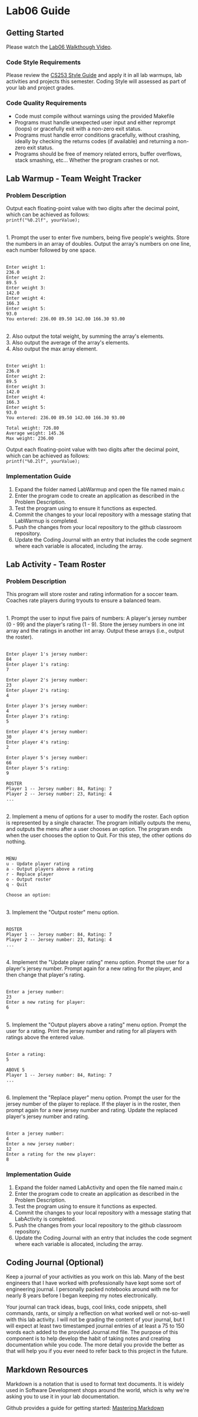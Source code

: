 # Lab06 Guide
## Getting Started

Please watch the [Lab06 Walkthough Video](https://www.youtube.com/playlist?list=PLvnIObHoMl8eEBDgbh2r7NUh3ujzNqxzV).

### Code Style Requirements
Please review the [CS253 Style Guide](https://docs.google.com/document/d/1zKIpNfkiPpDHEvbx8XSkZbUEUlpt8rnZjkhCSvM-_3A/edit?usp=sharing) and apply it in all lab warmups, lab activities and projects this semester. Coding Style will assessed as part of your lab and project grades.

### Code Quality Requirements
- Code must compile without warnings using the provided Makefile
- Programs must handle unexpected user input and either reprompt (loops) or gracefully exit with a non-zero exit status.
- Programs must handle error conditions gracefully, without crashing, ideally by checking the returns codes (if available) and returning a non-zero exit status.
- Programs should be free of memory related errors, buffer overflows, stack smashing, etc... Whether the program crashes or not.

## Lab Warmup - Team Weight Tracker
### Problem Description

Output each floating-point value with two digits after the decimal point, which can be achieved as follows:<br />`printf("%0.2lf", yourValue);`

<br />
1. Prompt the user to enter five numbers, being five people's weights. Store the numbers in an array of doubles. Output the array's numbers on one line, each number followed by one space.  
<br /><br />

```
Enter weight 1:
236.0
Enter weight 2:
89.5
Enter weight 3:
142.0
Enter weight 4:
166.3
Enter weight 5:
93.0
You entered: 236.00 89.50 142.00 166.30 93.00

```
<br /> 
2. Also output the total weight, by summing the array's elements. 

<br /> 
3.  Also output the average of the array's elements.  

<br /> 
4.  Also output the max array element.  
<br /><br />

```
Enter weight 1:
236.0
Enter weight 2:
89.5
Enter weight 3:
142.0
Enter weight 4:
166.3
Enter weight 5:
93.0
You entered: 236.00 89.50 142.00 166.30 93.00 

Total weight: 726.80
Average weight: 145.36
Max weight: 236.00

```

Output each floating-point value with two digits after the decimal point, which can be achieved as follows:<br />`printf("%0.2lf", yourValue);`


### Implementation Guide
1. Expand the folder named LabWarmup and open the file named main.c
2. Enter the program code to create an application as described in the Problem Description.
3. Test the program using to ensure it functions as expected.
4. Commit the changes to your local repository with a message stating that LabWarmup is completed.
5. Push the changes from your local repository to the github classroom repository.
6. Update the Coding Journal with an entry that includes the code segment where each variable is allocated, including the array.


## Lab Activity - Team Roster
### Problem Description
This program will store roster and rating information for a soccer team. Coaches rate players during tryouts to ensure a balanced team.

<br />
1.  Prompt the user to input five pairs of numbers: A player's jersey number (0 - 99) and the player's rating (1 - 9). Store the jersey numbers in one int array and the ratings in another int array. Output these arrays (i.e., output the roster).  
<br /><br />

```
Enter player 1's jersey number:
84
Enter player 1's rating:
7

Enter player 2's jersey number:
23
Enter player 2's rating:
4

Enter player 3's jersey number:
4
Enter player 3's rating:
5

Enter player 4's jersey number:
30
Enter player 4's rating:
2

Enter player 5's jersey number:
66
Enter player 5's rating:
9

ROSTER
Player 1 -- Jersey number: 84, Rating: 7
Player 2 -- Jersey number: 23, Rating: 4
...
```

<br />
2. Implement a menu of options for a user to modify the roster. Each option is represented by a single character. The program initially outputs the menu, and outputs the menu after a user chooses an option.  The program ends when the user chooses the option to Quit. For this step, the other options do nothing. 
<br /><br />

```
MENU
u - Update player rating
a - Output players above a rating
r - Replace player
o - Output roster
q - Quit

Choose an option:
```
<br />
3.  Implement the "Output roster" menu option. 
<br /><br />

```
ROSTER
Player 1 -- Jersey number: 84, Rating: 7
Player 2 -- Jersey number: 23, Rating: 4
...
```
<br />
4. Implement the "Update player rating" menu option. Prompt the user for a player's jersey number. Prompt again for a new rating for the player, and then change that player's rating. 
<br /><br />

```
Enter a jersey number:
23
Enter a new rating for player:
6
```
<br />
5. Implement the "Output players above a rating" menu option. Prompt the user for a rating. Print the jersey number and rating for all players  with ratings above the entered value. 
<br /><br />

```
Enter a rating:
5

ABOVE 5
Player 1 -- Jersey number: 84, Rating: 7
...
```

<br />
6. Implement the "Replace player" menu option. Prompt the user for the jersey number of the player to replace. If the player is in the roster, then prompt again for a new jersey number and rating. Update the replaced player's jersey number and rating. 
<br /><br />

```
Enter a jersey number:
4
Enter a new jersey number:
12
Enter a rating for the new player:
8
```


### Implementation Guide
1. Expand the folder named LabActivity and open the file named main.c
2. Enter the program code to create an application as described in the Problem Description.
3. Test the program using to ensure it functions as expected.
4. Commit the changes to your local repository with a message stating that LabActivity is completed.
5. Push the changes from your local repository to the github classroom repository.
6. Update the Coding Journal with an entry that includes the code segment where each variable is allocated, including the array.

## Coding Journal (Optional)
Keep a journal of your activities as you work on this lab. Many of the best engineers that I have worked with professionally have kept some sort of engineering journal. I personally packed notebooks around with me for nearly 8 years before I began keeping my notes electronically.   

Your journal can track ideas, bugs, cool links, code snippets, shell commands, rants, or simply a reflection on what worked well or not-so-well with this lab activity. I will not be grading the content of your journal, but I will expect at least two timestamped journal entries of at least a 75 to 150 words each added to the provided Journal.md file.  The purpose of this component is to help develop the habit of taking notes and creating documentation while you code. The more detail you provide the better as that will help you if you ever need to refer back to this project in the future.

## Markdown Resources
Markdown is a notation that is used to format text documents.  It is widely used in Software Development shops around the world, which is why we're asking you to use it in your lab documentation.  

Github provides a guide for getting started:  [Mastering Markdown](https://guides.github.com/features/mastering-markdown/)
